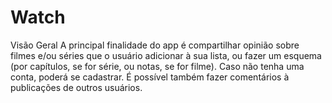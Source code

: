 # Watch

Visão Geral
A principal finalidade do app é compartilhar opinião sobre filmes e/ou séries que o usuário adicionar à sua lista, 
ou fazer um esquema (por capítulos, se for série, ou notas, se for filme). 
Caso não tenha uma conta, poderá se cadastrar. É possível também fazer comentários à publicações de outros usuários.
